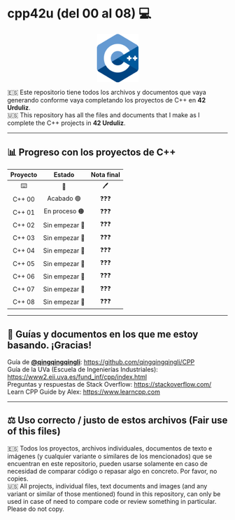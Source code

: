 # cpp42u (del 00 al 08) 💻
<p align="center">
  <img align="center" src="https://github.com/AllPlayed/cpp-learning42u/blob/main/cpp_logo_wikipedia.png?raw=true" width="95" height="110"></img>
</p>

🇪🇸 Este repositorio tiene todos los archivos y documentos que vaya generando conforme vaya completando los proyectos de C++ en **42 Urduliz**.                                      
🇺🇸 This repository has all the files and documents that I make as I complete the C++ projects in **42 Urduliz**.

-------
## 📊 Progreso con los proyectos de C++
| Proyecto | Estado | Nota final |
| :-------------: | :-------------: | :-------------: |
| ⌨️ | 🧠 | 🖊️ |
| C++ 00 | Acabado 🟢 | ❓❓❓ |
| C++ 01 | En proceso 🟠 | ❓❓❓ |
| C++ 02 | Sin empezar 🔴 | ❓❓❓ |
| C++ 03 | Sin empezar 🔴 | ❓❓❓ |
| C++ 04 | Sin empezar 🔴 | ❓❓❓ |
| C++ 05 | Sin empezar 🔴 | ❓❓❓ |
| C++ 06 | Sin empezar 🔴 | ❓❓❓ |
| C++ 07 | Sin empezar 🔴 | ❓❓❓ |
| C++ 08 | Sin empezar 🔴 | ❓❓❓ |

-------

## 📗 Guías y documentos en los que me estoy basando. ¡Gracias!
Guía de **[@qingqingqingli](https://github.com/qingqingqingli)**: https://github.com/qingqingqingli/CPP                            
Guía de la UVa (Escuela de Ingenierías Industriales): https://www2.eii.uva.es/fund_inf/cpp/index.html                             
Preguntas y respuestas de Stack Overflow: https://stackoverflow.com/                                            
Learn CPP Guide by Alex: https://www.learncpp.com

-------

## ⚖️ Uso correcto / justo de estos archivos (Fair use of this files)
🇪🇸 Todos los proyectos, archivos individuales, documentos de texto e imágenes (y cualquier variante o similares de los mencionados) que se encuentran en este repositorio, pueden usarse solamente en caso de necesidad de comparar código o repasar algo en concreto. Por favor, no copies.              
🇺🇸 All projects, individual files, text documents and images (and any variant or similar of those mentioned) found in this repository, can only be used in case of need to compare code or review something in particular. Please do not copy.

